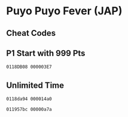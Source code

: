 # Puyo Puyo Fever (JAP)

## Cheat Codes

## P1 Start with 999 Pts

```
0118DB08 000003E7

```

## Unlimited Time

```
0118da94 000014a0

011957bc 00000a7a
```

